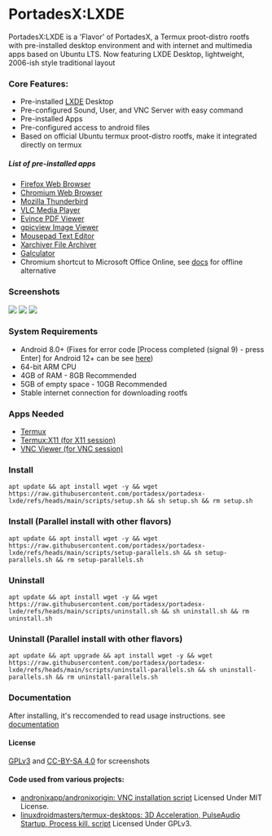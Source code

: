 # PortadesX:LXDE

PortadesX:LXDE is a 'Flavor' of PortadesX, a Termux proot-distro rootfs with pre-installed desktop environment and with internet and multimedia apps based on Ubuntu LTS. Now featuring LXDE Desktop, lightweight, 2006-ish style traditional layout

### Core Features:

- Pre-installed [LXDE](http://lxde.org) Desktop 
- Pre-configured Sound, User, and VNC Server with easy command
- Pre-installed Apps
- Pre-configured access to android files
- Based on official Ubuntu termux proot-distro rootfs, make it integrated directly on termux

##### List of pre-installed apps
- [Firefox Web Browser](https://www.firefox.com/en-US/)
- [Chromium Web Browser](https://chromium.org)
- [Mozilla Thunderbird](https://thunderbird.net)
- [VLC Media Player](https://www.videolan.org/vlc/)
- [Evince PDF Viewer](https://apps.gnome.org/Evince/)
- [gpicview Image Viewer](https://github.com/lxde/gpicview)
- [Mousepad Text Editor](https://docs.xfce.org/apps/mousepad/start)
- [Xarchiver File Archiver](https://github.com/ib/xarchiver)
- [Galculator](https://launchpad.net/ubuntu/+source/galculator)
- Chromium shortcut to Microsoft Office Online, see [docs](https://github.com/portadesx/portadesx/blob/main/docs%2FREADME.md) for offline alternative

### Screenshots
![](https://github.com/portadesx/portadesx-screenshots/raw/main/24.04/lxde/desktop.jpg)
![](https://github.com/portadesx/portadesx-screenshots/raw/main/24.04/lxde/app1.jpg)
![](https://github.com/portadesx/portadesx-screenshots/raw/main/24.04/lxde/vnc.jpg)

### System Requirements
- Android 8.0+ (Fixes for error code [Process completed (signal 9) - press Enter] for Android 12+ can be see [here](https://github.com/agnostic-apollo/Android-Docs/blob/master/en/docs/apps/processes/phantom-cached-and-empty-processes.md#internal-details-for-android-14-and-higher))
- 64-bit ARM CPU
- 4GB of RAM - 8GB Recommended
- 5GB of empty space - 10GB Recommended
- Stable internet connection for downloading rootfs


### Apps Needed
- [Termux](https://github.com/termux/termux-app/releases/)
- [Termux:X11 (for X11 session)](https://github.com/termux/termux-x11)
- [VNC Viewer (for VNC session)](https://play.google.com/store/apps/details?id=com.realvnc.viewer.android)

### Install 

    apt update && apt install wget -y && wget https://raw.githubusercontent.com/portadesx/portadesx-lxde/refs/heads/main/scripts/setup.sh && sh setup.sh && rm setup.sh

### Install (Parallel install with other flavors)

    apt update && apt install wget -y && wget https://raw.githubusercontent.com/portadesx/portadesx-lxde/refs/heads/main/scripts/setup-parallels.sh && sh setup-parallels.sh && rm setup-parallels.sh

### Uninstall

    apt update && apt install wget -y && wget https://raw.githubusercontent.com/portadesx/portadesx-lxde/refs/heads/main/scripts/uninstall.sh && sh uninstall.sh && rm uninstall.sh

### Uninstall (Parallel install with other flavors)

    apt update && apt upgrade && apt install wget -y && wget https://raw.githubusercontent.com/portadesx/portadesx-lxde/refs/heads/main/scripts/uninstall-parallels.sh && sh uninstall-parallels.sh && rm uninstall-parallels.sh

### Documentation
After installing, it's reccomended to read usage instructions. see [documentation](https://github.com/portadesx/portadesx-lxde/blob/main/docs/README.md)

#### License
[GPLv3](https://github.com/portadesx/portadesx-lxde/blob/main/LICENSE) and [CC-BY-SA 4.0](https://github.com/portadesx/portadesx-screenshots/blob/main/LICENSE.md) for screenshots
    
#### Code used from various projects:
- [andronixapp/andronixorigin: VNC installation script](https://github.com/AndronixApp/AndronixOrigin) Licensed Under MIT License.
- [linuxdroidmasters/termux-desktops: 3D Acceleration, PulseAudio Startup, Process kill. script](https://github.com/LinuxDroidMaster/Termux-Desktops) Licensed Under GPLv3.